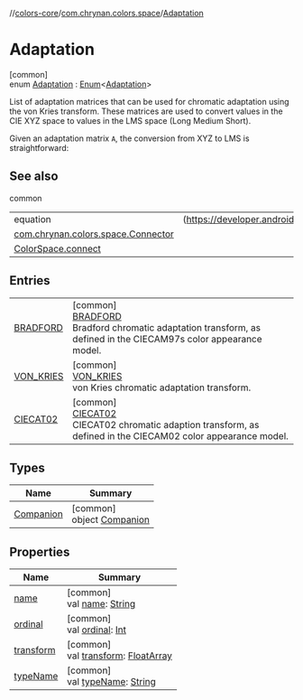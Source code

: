 //[colors-core](../../../index.md)/[com.chrynan.colors.space](../index.md)/[Adaptation](index.md)

# Adaptation

[common]\
enum [Adaptation](index.md) : [Enum](https://kotlinlang.org/api/latest/jvm/stdlib/kotlin/-enum/index.html)&lt;[Adaptation](index.md)&gt; 

List of adaptation matrices that can be used for chromatic adaptation using the von Kries transform. These matrices are used to convert values in the CIE XYZ space to values in the LMS space (Long Medium Short).

Given an adaptation matrix `A`, the conversion from XYZ to LMS is straightforward:

## See also

common

| | |
|---|---|
| equation | (https://developer.android.com/reference/android/graphics/ColorSpace.Adaptation.html) |
| [com.chrynan.colors.space.Connector](../-connector/index.md) |  |
| [ColorSpace.connect](../connect.md) |  |

## Entries

| | |
|---|---|
| [BRADFORD](-b-r-a-d-f-o-r-d/index.md) | [common]<br>[BRADFORD](-b-r-a-d-f-o-r-d/index.md)<br>Bradford chromatic adaptation transform, as defined in the CIECAM97s color appearance model. |
| [VON_KRIES](-v-o-n_-k-r-i-e-s/index.md) | [common]<br>[VON_KRIES](-v-o-n_-k-r-i-e-s/index.md)<br>von Kries chromatic adaptation transform. |
| [CIECAT02](-c-i-e-c-a-t02/index.md) | [common]<br>[CIECAT02](-c-i-e-c-a-t02/index.md)<br>CIECAT02 chromatic adaption transform, as defined in the CIECAM02 color appearance model. |

## Types

| Name | Summary |
|---|---|
| [Companion](-companion/index.md) | [common]<br>object [Companion](-companion/index.md) |

## Properties

| Name | Summary |
|---|---|
| [name](../-render-intent/-a-b-s-o-l-u-t-e/index.md#-372974862%2FProperties%2F1346026436) | [common]<br>val [name](../-render-intent/-a-b-s-o-l-u-t-e/index.md#-372974862%2FProperties%2F1346026436): [String](https://kotlinlang.org/api/latest/jvm/stdlib/kotlin/-string/index.html) |
| [ordinal](../-render-intent/-a-b-s-o-l-u-t-e/index.md#-739389684%2FProperties%2F1346026436) | [common]<br>val [ordinal](../-render-intent/-a-b-s-o-l-u-t-e/index.md#-739389684%2FProperties%2F1346026436): [Int](https://kotlinlang.org/api/latest/jvm/stdlib/kotlin/-int/index.html) |
| [transform](transform.md) | [common]<br>val [transform](transform.md): [FloatArray](https://kotlinlang.org/api/latest/jvm/stdlib/kotlin/-float-array/index.html) |
| [typeName](type-name.md) | [common]<br>val [typeName](type-name.md): [String](https://kotlinlang.org/api/latest/jvm/stdlib/kotlin/-string/index.html) |
